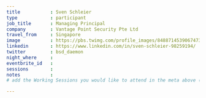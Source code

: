 ```yaml
---
title           : Sven Schleier
type            : participant
job_title       : Managing Principal
company         : Vantage Point Security Pte Ltd
travel_from     : Singapore
image           : https://pbs.twimg.com/profile_images/848871453906747392/XbBDTeib_400x400.jpg
linkedin        : https://www.linkedin.com/in/sven-schleier-98259194/
twitter         : bsd_daemon
night_where     : 
eventbrite_id   :
sessions        :
notes           :
# add the Working Sessions you would like to attend in the meta above (use the session's title) e.g. sessions (one per line): -Security Playbooks Diagrams -Hackathon Daily Sessions

---
```


<!-- put more details about participant here -->
